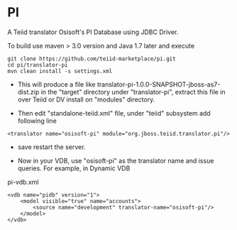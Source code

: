 # PI
A Teiid translator Osisoft's PI Database using JDBC Driver.

To build use maven > 3.0 version and Java 1.7 later and execute

```
git clone https://github.com/teiid-marketplace/pi.git
cd pi/translator-pi
mvn clean install -s settings.xml
```

- This will produce a file like translator-pi-1.0.0-SNAPSHOT-jboss-as7-dist.zip in the "target" directory under "translator-pi", extract this file in over Teiid or DV install on "modules" directory. 
 
- Then edit "standalone-teiid.xml" file, under "teiid" subsystem add following line
```
<translator name="osisoft-pi" module="org.jboss.teiid.translator.pi"/>
```
- save restart the server.

- Now in your VDB, use "osisoft-pi" as the translator name and issue queries. For example, in Dynamic VDB

pi-vdb.xml
```
<vdb name="pidb" version="1">
    <model visible="true" name="accounts">
        <source name="development" translator-name="osisoft-pi"/> 
    </model>    
</vdb>
```
